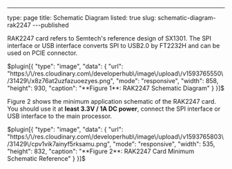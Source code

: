---
type: page
title: Schematic Diagram
listed: true
slug: schematic-diagram-rak2247
---published

RAK2247 card refers to Semtech's reference design of SX1301. The SPI interface or USB interface converts SPI to USB2.0 by FT2232H and can be used on PCIE connector.

$plugin[{
    "type": "image",
    "data": {
        "url": "https:\/\/res.cloudinary.com\/developerhub\/image\/upload\/v1593765550\/31429\/x8z76at2uzfazuoezyes.png",
        "mode": "responsive",
        "width": 858,
        "height": 930,
        "caption": "**Figure 1**: RAK2247 Schematic Diagram"
    }
}]$

Figure 2 shows the minimum application schematic of the RAK2247 card. You should use it at **least 3.3V / 1A DC power**, connect the SPI interface or USB interface to the main processor.

$plugin[{
    "type": "image",
    "data": {
        "url": "https:\/\/res.cloudinary.com\/developerhub\/image\/upload\/v1593765803\/31429\/cpv1vik7ainyf5rksamu.png",
        "mode": "responsive",
        "width": 535,
        "height": 832,
        "caption": "**Figure 2**: RAK2247 Card Minimum Schematic Reference"
    }
}]$

